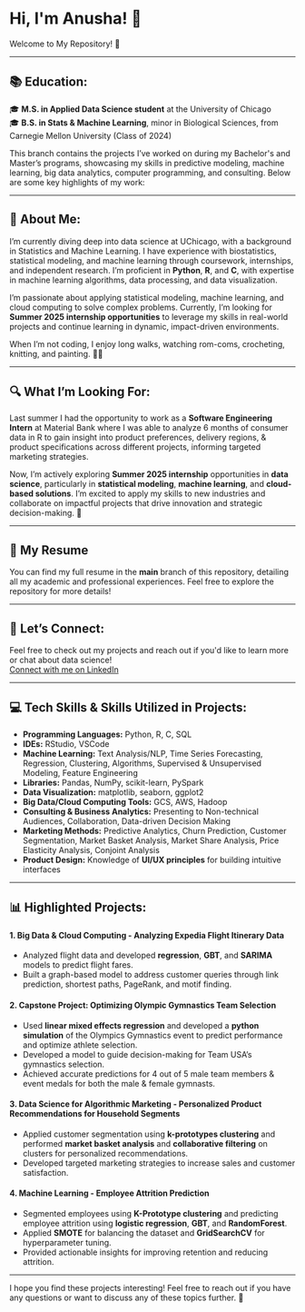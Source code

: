 # Hi, I'm Anusha! 🌟  
Welcome to My Repository! 👋

---

## 📚 **Education:**  

🎓 **M.S. in Applied Data Science student** at the University of Chicago  
🎓 **B.S. in Stats & Machine Learning**, minor in Biological Sciences, from Carnegie Mellon University (Class of 2024)  

This branch contains the projects I’ve worked on during my Bachelor's and Master’s programs, showcasing my skills in predictive modeling, machine learning, big data analytics, computer programming, and consulting. Below are some key highlights of my work:

---

## 🌸 **About Me:**   
I’m currently diving deep into data science at UChicago, with a background in Statistics and Machine Learning. I have experience with biostatistics, statistical modeling, and machine learning through coursework, internships, and independent research. I’m proficient in **Python**, **R**, and **C**, with expertise in machine learning algorithms, data processing, and data visualization.

I’m passionate about applying statistical modeling, machine learning, and cloud computing to solve complex problems. Currently, I’m looking for **Summer 2025 internship opportunities** to leverage my skills in real-world projects and continue learning in dynamic, impact-driven environments.

When I’m not coding, I enjoy long walks, watching rom-coms, crocheting, knitting, and painting. 🎨🍝


---

## 🔍 **What I’m Looking For:**  
Last summer I had the opportunity to work as a **Software Engineering Intern** at Material Bank where I was able to analyze 6 months of consumer data in R to gain insight into product preferences, delivery regions, & product specifications across different projects, informing targeted marketing strategies. 

Now, I’m actively exploring **Summer 2025 internship** opportunities in **data science**, particularly in **statistical modeling**, **machine learning**, and **cloud-based solutions**. I’m excited to apply my skills to new industries and collaborate on impactful projects that drive innovation and strategic decision-making. 🚀

---

## 📄 **My Resume**  
You can find my full resume in the **main** branch of this repository, detailing all my academic and professional experiences. Feel free to explore the repository for more details!

---

## 🌱 **Let’s Connect:**  
Feel free to check out my projects and reach out if you'd like to learn more or chat about data science!  
[Connect with me on LinkedIn](https://www.linkedin.com/in/anushabhat09)


---

## 💻 **Tech Skills & Skills Utilized in Projects:**  
- **Programming Languages:** Python, R, C, SQL  
- **IDEs:** RStudio, VSCode  
- **Machine Learning:** Text Analysis/NLP, Time Series Forecasting, Regression, Clustering, Algorithms, Supervised & Unsupervised Modeling, Feature Engineering  
- **Libraries:** Pandas, NumPy, scikit-learn, PySpark  
- **Data Visualization:** matplotlib, seaborn, ggplot2  
- **Big Data/Cloud Computing Tools:** GCS, AWS, Hadoop  
- **Consulting & Business Analytics:** Presenting to Non-technical Audiences, Collaboration, Data-driven Decision Making  
- **Marketing Methods:** Predictive Analytics, Churn Prediction, Customer Segmentation, Market Basket Analysis, Market Share Analysis, Price Elasticity Analysis, Conjoint Analysis  
- **Product Design:** Knowledge of **UI/UX principles** for building intuitive interfaces

---

## 📊 **Highlighted Projects:**

#### 1. **Big Data & Cloud Computing - Analyzing Expedia Flight Itinerary Data**
- Analyzed flight data and developed **regression**, **GBT**, and **SARIMA** models to predict flight fares.
- Built a graph-based model to address customer queries through link prediction, shortest paths, PageRank, and motif finding.

#### 2. **Capstone Project: Optimizing Olympic Gymnastics Team Selection**
- Used **linear mixed effects regression** and developed a **python simulation** of the Olympics Gymnastics event to predict performance and optimize athlete selection.
- Developed a model to guide decision-making for Team USA’s gymnastics selection.
- Achieved accurate predictions for 4 out of 5 male team members & event medals for both the male & female gymnasts.

#### 3. **Data Science for Algorithmic Marketing - Personalized Product Recommendations for Household Segments**
- Applied customer segmentation using **k-prototypes clustering** and performed **market basket analysis** and **collaborative filtering** on clusters for personalized recommendations.
- Developed targeted marketing strategies to increase sales and customer satisfaction.

#### 4. **Machine Learning - Employee Attrition Prediction**
- Segmented employees using **K-Prototype clustering** and predicting employee attrition using **logistic regression**, **GBT**, and **RandomForest**.
- Applied **SMOTE** for balancing the dataset and **GridSearchCV** for hyperparameter tuning.
- Provided actionable insights for improving retention and reducing attrition.

---

I hope you find these projects interesting! Feel free to reach out if you have any questions or want to discuss any of these topics further. 🚀
